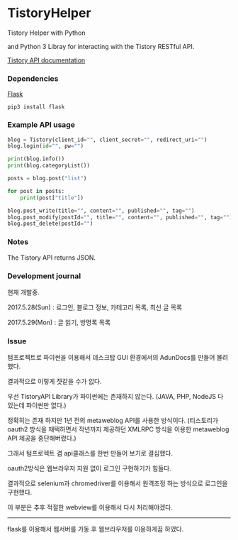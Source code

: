 # TistoryHelper
Tistory Helper with Python

and Python 3 Libray for interacting with the Tistory RESTful API.

[Tistory API documentation](http://www.tistory.com/guide/api/index)

### Dependencies

[Flask](http://flask.pocoo.org/)

	pip3 install flask


### Example API usage
```python
blog = Tistory(client_id="", client_secret="", redirect_uri="")
blog.login(id="", pw="")

print(blog.info())
print(blog.categoryList())

posts = blog.post("list")

for post in posts:
    print(post["title"])

blog.post_write(title="", content="", published="", tag="")
blog.post_modify(postId="", title="", content="", published="", tag="")
blog.post_delete(postId="")
```

### Notes
The Tistory API returns JSON.

### Development journal

현재 개발중.

2017.5.28(Sun) : 로그인, 블로그 정보, 카테고리 목록, 최신 글 목록

2017.5.29(Mon) : 글 읽기, 방명록 목록

### Issue

텀프로젝트로 파이썬을 이용해서 데스크탑 GUI 환경에서의 AdunDocs를 만들어 볼려했다.

결과적으로 이렇게 쟛같을 수가 없다.

우선 TistoryAPI Library가 파이썬에는 존재하지 않는다.
(JAVA, PHP, NodeJS 다 있는데 파이썬만 없다.)

정확히는 존재 하지만 1년 전의 metaweblog API를 사용한 방식이다.
(티스토리가 oauth2 방식을 채택하면서 작년까지 제공하던 XMLRPC 방식을 이용한 metaweblog API 제공을 중단해버렸다.)

그래서 텀프로젝트 겸 api클래스를 한번 만들어 보기로 결심했다.

oauth2방식은 웹브라우저 지원 없이 로그인 구현하기가 힘들다.
 
결과적으로 selenium과 chromedriver를 이용해서 원격조정 하는 방식으로 로그인을 구현했다.

이 부분은 추후 적절한 webview를 이용해서 다시 처리해야겠다.

---

flask를 이용해서 웹서버를 가동 후 웹브라우저를 이용하게끔 하였다.
